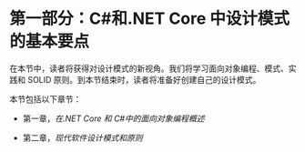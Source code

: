 # 第一部分：C#和.NET Core 中设计模式的基本要点

在本节中，读者将获得对设计模式的新视角。我们将学习面向对象编程、模式、实践和 SOLID 原则。到本节结束时，读者将准备好创建自己的设计模式。

本节包括以下章节：

+   第一章，*在.NET Core 和 C#中的面向对象编程概述*

+   第二章，*现代软件设计模式和原则*
